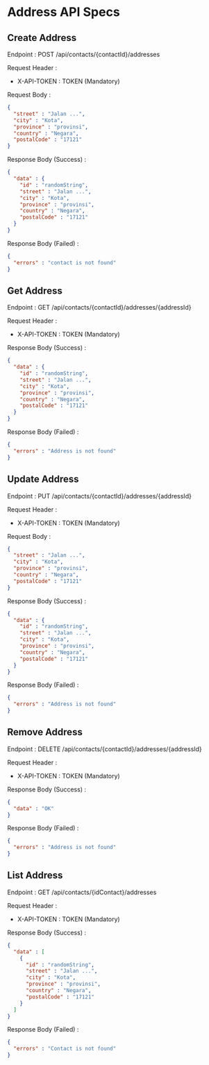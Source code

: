 # Address API Specs

## Create Address
Endpoint : POST /api/contacts/{contactId}/addresses

Request Header :
- X-API-TOKEN : TOKEN (Mandatory)

Request Body :
```json
{
  "street" : "Jalan ...",
  "city" : "Kota",
  "province" : "provinsi",
  "country" : "Negara",
  "postalCode" : "17121"
}
```

Response Body (Success) :
```json
{
  "data" : {
    "id" : "randomString",
    "street" : "Jalan ...",
    "city" : "Kota",
    "province" : "provinsi",
    "country" : "Negara",
    "postalCode" : "17121"
  }
}
```

Response Body (Failed) :
```json
{
  "errors" : "contact is not found"
}
```

## Get Address
Endpoint : GET /api/contacts/{contactId}/addresses/{addressId}

Request Header :
- X-API-TOKEN : TOKEN (Mandatory)

Response Body (Success) :
```json
{
  "data" : {
    "id" : "randomString",
    "street" : "Jalan ...",
    "city" : "Kota",
    "province" : "provinsi",
    "country" : "Negara",
    "postalCode" : "17121"
  }
}
```

Response Body (Failed) :
```json
{
  "errors" : "Address is not found"
}
```

## Update Address
Endpoint : PUT /api/contacts/{contactId}/addresses/{addressId}

Request Header :
- X-API-TOKEN : TOKEN (Mandatory)

Request Body :
```json
{
  "street" : "Jalan ...",
  "city" : "Kota",
  "province" : "provinsi",
  "country" : "Negara",
  "postalCode" : "17121"
}
```

Response Body (Success) :
```json
{
  "data" : {
    "id" : "randomString",
    "street" : "Jalan ...",
    "city" : "Kota",
    "province" : "provinsi",
    "country" : "Negara",
    "postalCode" : "17121"
  }
}
```

Response Body (Failed) :
```json
{
  "errors" : "Address is not found"
}
```

## Remove Address
Endpoint : DELETE /api/contacts/{contactId}/addresses/{addressId}

Request Header :
- X-API-TOKEN : TOKEN (Mandatory)

Response Body (Success) :
```json
{
  "data" : "OK"
}
```

Response Body (Failed) :
```json
{
  "errors" : "Address is not found"
}
```

## List Address
Endpoint : GET /api/contacts/{idContact}/addresses

Request Header :
- X-API-TOKEN : TOKEN (Mandatory)

Response Body (Success) :
```json
{
  "data" : [
    {
      "id" : "randomString",
      "street" : "Jalan ...",
      "city" : "Kota",
      "province" : "provinsi",
      "country" : "Negara",
      "postalCode" : "17121"
    }
  ]
}
```

Response Body (Failed) :
```json
{
  "errors" : "Contact is not found"
}
```